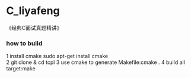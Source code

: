 # C_liyafeng
《经典C面试真题精讲》



### how to build
1 install cmake sudo apt-get install cmake  
2 git clone & cd tcpl
3 use cmake to generate Makefile:cmake .
4 build all target:make

